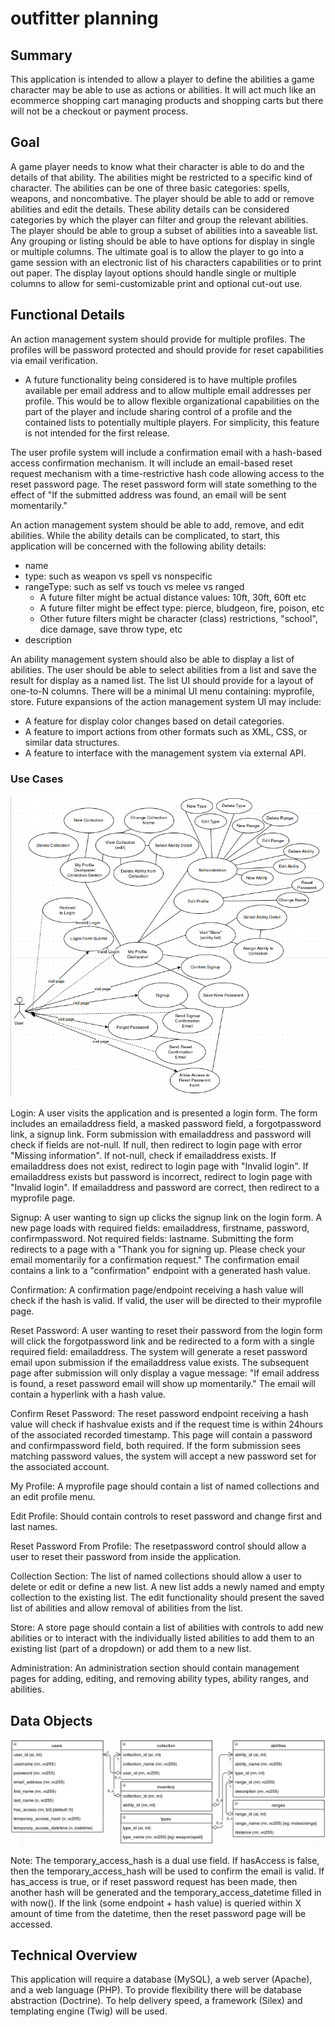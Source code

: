 # outfitter planning

## Summary

This application is intended to allow a player to define the abilities a game character may be able to use as actions or abilities.  It will act much like an ecommerce shopping cart managing products and shopping carts but there will not be a checkout or payment process.

## Goal

A game player needs to know what their character is able to do and the details of that ability.  The abilities might be restricted to a specific kind of character.  The abilities can be one of three basic categories: spells, weapons, and noncombative.   The player should be able to add or remove abilities and edit the details.  These ability details can be considered categories by which the player can filter and group the relevant abilities.  The player should be able to group a subset of abilities into a saveable list.  Any grouping or listing should be able to have options for display in single or multiple columns.  The ultimate goal is to allow the player to go into a game session with an electronic list of his characters capabilities or to print out paper.  The display layout options should handle single or multiple columns to allow for semi-customizable print and optional cut-out use.

## Functional Details

An action management system should provide for multiple profiles.  The profiles will be password protected and should provide for reset capabilities via email verification.  
* A future functionality being considered is to have multiple profiles available per email address and to allow multiple email addresses per profile.  This would be to allow flexible organizational capabilities on the part of the player and include sharing control of a profile and the contained lists to potentially multiple players.  For simplicity, this feature is not intended for the first release.

The user profile system will include a confirmation email with a hash-based access confirmation mechanism.  It will include an email-based reset request mechanism with a time-restrictive hash code allowing access to the reset password page.  The reset password form will state something to the effect of "If the submitted address was found, an email will be sent momentarily."

An action management system should be able to add, remove, and edit abilities.  While the ability details can be complicated, to start, this application will be concerned with the following ability details:
* name
* type: such as weapon vs spell vs nonspecific
* rangeType: such as self vs touch vs melee vs ranged
  * A future filter might be actual distance values: 10ft, 30ft, 60ft etc
  * A future filter might be effect type: pierce, bludgeon, fire, poison, etc
  * Other future filters might be character (class) restrictions, "school", dice damage, save throw type, etc
* description


An ability management system should also be able to display a list of abilities.  The user should be able to select abilities from a list and save the result for display as a named list.  The list UI should provide for a layout of one-to-N columns. There will be a minimal UI menu containing: myprofile, store.
Future expansions of the action management system UI may include:
* A feature for display color changes based on detail categories.
* A feature to import actions from other formats such as XML, CSS, or similar data structures.
* A feature to interface with the management system via external API.


### Use Cases

![Use Case UML](/outfitter/src/images/common/outfitterusecases.png)

Login: A user visits the application and is presented a login form.  The form includes an emailaddress field, a masked password field, a forgotpassword link, a signup link.  Form submission with emailaddress and password will check if fields are not-null.  If null, then redirect to login page with error "Missing information".  If not-null, check if emailaddress exists.  If emailaddress does not exist, redirect to login page with "Invalid login".  If emailaddress exists but password is incorrect, redirect to login page with "Invalid login". If emailaddress and password are correct, then redirect to a myprofile page.

Signup: A user wanting to sign up clicks the signup link on the login form.  A new page loads with required fields: emailaddress, firstname, password, confirmpassword.  Not required fields: lastname.  Submitting the form redirects to a page with a "Thank you for signing up.  Please check your email momentarily for a confirmation request."  The confirmation email contains a link to a "confirmation" endpoint with a generated hash value.

Confirmation: A confirmation page/endpoint receiving a hash value will check if the hash is valid. If valid, the user will be directed to their myprofile page.

Reset Password: A user wanting to reset their password from the login form will click the forgotpassword link and be redirected to a form with a single required field: emailaddress.  The system will generate a reset password email upon submission if the emailaddress value exists.  The subsequent page after submission will only display a vague message: "If email address is found, a reset password email will show up momentarily."  The email will contain a hyperlink with a hash value.  

Confirm Reset Password: The reset password endpoint receiving a hash value will check if hashvalue exists and if the request time is within 24hours of the associated recorded timestamp.  This page will contain a password and confirmpassword field, both required.  If the form submission sees matching password values, the system will accept a new password set for the associated account.  

My Profile: A myprofile page should contain a list of named collections and an edit profile menu.
  
Edit Profile: Should contain controls to reset password and change first and last names.

Reset Password From Profile: The resetpassword control should allow a user to reset their password from inside the application.  

Collection Section: The list of named collections should allow a user to delete or edit or define a new list.  A new list adds a newly named and empty collection to the existing list. The edit functionality should present the saved list of abilities and allow removal of abilities from the list.

Store: A store page should contain a list of abilities with controls to add new abilities or to interact with the individually listed abilities to add them to an existing list (part of a dropdown) or add them to a new list.

Administration: An administration section should contain management pages for adding, editing, and removing ability types, ability ranges, and abilities.




## Data Objects

![Data UML](/outfitter/src/images/common/outfitterdatauml.png)

Note: The temporary_access_hash is a dual use field.  If hasAccess is false, then the temporary_access_hash will be used to confirm the email is valid.  If has_access is true, or if reset password request has been made, then another hash will be generated and the temporary_access_datetime filled in with now().  If the link (some endpoint + hash value) is queried within X amount of time from the datetime, then the reset password page will be accessed.



## Technical Overview

This application will require a database (MySQL), a web server (Apache), and a web language (PHP).  To provide flexibility there will be database abstraction (Doctrine).  To help delivery speed, a framework (Silex) and templating engine (Twig) will be used.  

